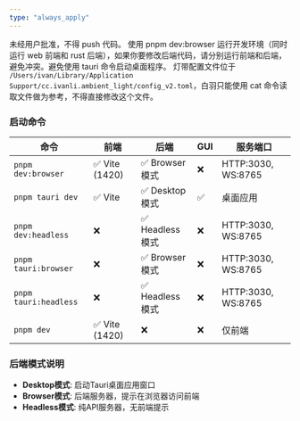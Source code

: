 ```yaml
---
type: "always_apply"
---
```


未经用户批准，不得 push 代码。
使用 pnpm dev:browser 运行开发环境（同时运行 web 前端和 rust 后端），如果你要修改后端代码，请分别运行前端和后端，避免冲突。避免使用 tauri 命令启动桌面程序。
灯带配置文件位于 `/Users/ivan/Library/Application Support/cc.ivanli.ambient_light/config_v2.toml`，白羽只能使用 cat 命令读取文件做为参考，不得直接修改这个文件。

### **启动命令**

| 命令 | 前端 | 后端 | GUI | 服务端口 |
|------|------|------|-----|----------|
| `pnpm dev:browser` | ✅ Vite (1420) | ✅ Browser模式 | ❌ | HTTP:3030, WS:8765 |
| `pnpm tauri dev` | ✅ Vite | ✅ Desktop模式 | ✅ | 桌面应用 |
| `pnpm dev:headless` | ❌ | ✅ Headless模式 | ❌ | HTTP:3030, WS:8765 |
| `pnpm tauri:browser` | ❌ | ✅ Browser模式 | ❌ | HTTP:3030, WS:8765 |
| `pnpm tauri:headless` | ❌ | ✅ Headless模式 | ❌ | HTTP:3030, WS:8765 |
| `pnpm dev` | ✅ Vite (1420) | ❌ | ❌ | 仅前端 |

### **后端模式说明**

- **Desktop模式**: 启动Tauri桌面应用窗口
- **Browser模式**: 后端服务器，提示在浏览器访问前端  
- **Headless模式**: 纯API服务器，无前端提示

